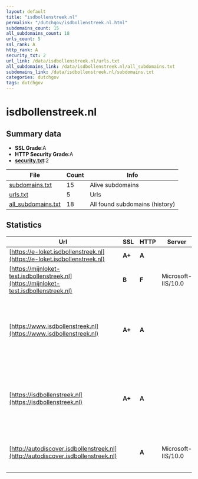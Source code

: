 ```yaml
---
layout: default
title: "isdbollenstreek.nl"
permalink: "/dutchgov/isdbollenstreek.nl.html"
subdomains_count: 15
all_subdomains_count: 18
urls_count: 5
ssl_rank: A
http_rank: A
security_txt: 2
url_link: /data/isdbollenstreek.nl/urls.txt
all_subdomains_link: /data/isdbollenstreek.nl/all_subdomains.txt
subdomains_link: /data/isdbollenstreek.nl/subdomains.txt
categories: dutchgov
tags: dutchgov
---
```



# isdbollenstreek.nl
## Summary data


 - **SSL Grade**:A
 - **HTTP Security Grade**:A
 - **[security.txt](https://www.digitaleoverheid.nl/nieuws/standaard-security-txt-nu-verplicht-voor-overheid/)**:2


| File       | Count | Info |
|------------|-------|------|
|[subdomains.txt](/DutchGovScope/data/isdbollenstreek.nl/subdomains.txt)|15|Alive subdomains|
|[urls.txt](/DutchGovScope/data/isdbollenstreek.nl/urls.txt)|5|Urls|
|[all_subdomains.txt](/DutchGovScope/data/isdbollenstreek.nl/all_subdomains.txt)|18|All found subdomains (history)|


## Statistics


| Url | SSL | HTTP | Server | Cookie | HSTS | CORS | CTO | CSP | XFO | XXP | RP |FP| Tech |Title |
|--------|-------|-------|------|------|------|------|------|------|------|------|------|------|------|------|
|[https://e-loket.isdbollenstreek.nl](https://e-loket.isdbollenstreek.nl)| **A+**| **A**|| |:white_check_mark: | | | :white_check_mark:| :white_check_mark: | | :white_check_mark: | |HSTS|Untitled Documen...|
|[https://mijnloket-test.isdbollenstreek.nl](https://mijnloket-test.isdbollenstreek.nl)| **B**| **F**|Microsoft-IIS/10.0| | | | | | | | :white_check_mark: | |HSTS IIS:10.0 Windows Server||
|[https://www.isdbollenstreek.nl](https://www.isdbollenstreek.nl)| **A+**| **A**||:white_check_mark: |:white_check_mark: | | |:warning: | :white_check_mark: | :white_check_mark: | :white_check_mark: | |Apache Tomcat Green Valley CMS HSTS Java Linkedin Ads|Home - ISD Bolle...|
|[https://isdbollenstreek.nl](https://isdbollenstreek.nl)| **A+**| **A**||:white_check_mark: |:white_check_mark: | | |:warning: | :white_check_mark: | :white_check_mark: | :white_check_mark: | |Apache Tomcat Green Valley CMS HSTS Java Linkedin Ads|Home - ISD Bolle...|
|[http://autodiscover.isdbollenstreek.nl](http://autodiscover.isdbollenstreek.nl)| | **A**|Microsoft-IIS/10.0| |:white_check_mark: | | | :white_check_mark:| :white_check_mark: | :white_check_mark: | :white_check_mark: | |IIS:10.0 Microsoft ASP.NET Windows Server||

